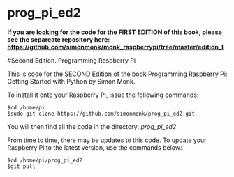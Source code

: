 # prog_pi_ed2

**If you are looking for the code for the FIRST EDITION of this book, please see the separeate repository here:  https://github.com/simonmonk/monk_raspberrypi/tree/master/edition_1**

#Second Edition. Programming Raspberry Pi

This is code for the SECOND Edition of the book Programming Raspberry Pi: Getting Started with Python by Simon Monk.

To install it onto your Raspberry Pi, issue the following commands:

    $cd /home/pi
    $sudo git clone https://github.com/simonmonk/prog_pi_ed2.git
    
You will then find all the code in the directory: _prog_pi_ed2_

From time to time, there may be updates to this code. To update your Raspberry Pi to the latest version, use the commands below:

    $cd /home/pi/prog_pi_ed2
    $git pull
